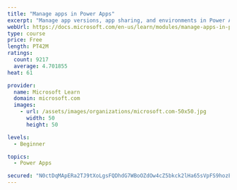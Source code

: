 ```yaml
---
title: "Manage apps in Power Apps"
excerpt: "Manage app versions, app sharing, and environments in Power Apps."
webUrl: https://docs.microsoft.com/en-us/learn/modules/manage-apps-in-powerapps/
type: course
price: Free
length: PT42M
ratings:
  count: 9217
  average: 4.701855
heat: 61

provider:
  name: Microsoft Learn
  domain: microsoft.com
  images:
    - url: /assets/images/organizations/microsoft.com-50x50.jpg
      width: 50
      height: 50

levels:
  - Beginner

topics:
  - Power Apps

secured: "N0ctDqMApERa2TJ9tXoLgsFQDhdG7WBoOZdOw4cZ5bkck2lHa65sVpFS9hozE/n0+48jTzrds9owLeldIB8m9rnb/sgfDiclf7VWafDWE1EjOyiRtDGFgtX1NmyWaSQ2nKN75QZ7EQ8e/2y95fGtn07RraF9e55Nkzob6DpzOVBaOd+iHWKytwlM6mE7lR4x/U6AwdyeCZGJ1kCo2ZIrnClNhOCOi1LOhO0gACrlXDx20QPFiqJiyQqGOherZP0Aly+aVOA8kjJjCBfCi/P/0YUc1WVJOOR3f6fCPLXaytK1hJ7aXIsOk+OyqrBysq4huHZ5ctvmuB1bM3XWzpIj1nhm73uwx9eorDZChModGUD2mNqnsTdfo1dQVLZKkOWmlfNGu20jVYr0VC7lnIjHEFgfmC8w3ayVUPKNyV7rGAE=;hFxC58+nVrEb7Nvey1LScQ=="
---
```


